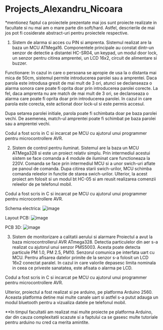 # Projects_Alexandru_Nicoara

*mentionez faptul ca proiectele prezentate mai jos sunt proiecte realizate in facultate si nu mai am o mare parte din soft/hard. Astfel, descrierile de mai jos pot fi cosiderate abstract-uri pentru proiectele respective.

1. Sistem de alarma si acces cu PIN si amprenta.
Sistemul realizat are la baza un MCU ATMega16. Componentele principale au constat dintr-un senzor de detectie a distantei HC-SR04, un keypad, un modul door lock, un senzor pentru citirea amprentei, un LCD 16x2, circuit de alimentare si buzzer.

Functionare: 
In cazul in care o persoana se apropie de usa la o distanta mai mica de 50cm, sistemul permite introducerea parolei sau a amprentei. Daca parola este introdusa gresit de mai mult de 3 ori, atunci se declanseaza o alarma sonora care poate fi oprita doar prin introducerea parolei corecte. La fel, daca amprenta nu are match de mai mult de 3 ori, se declanseaza o alarma care poate fi oprita doar prin introducerea parolei. In cazul in care parola este corecta, este actionat door lock-ul si este permis accesul.

Dupa setarea parolei initiale, parola poate fi schimbata doar pe baza parolei vechi. De asemenea, match-ul amprentei poate fi schimbat pe baza parolei sau a amprentei vechi.

Codul a fost scris in C si incarcat pe MCU cu ajutorul unui programmer pentru microcontrollere AVR.

2. Sistem de control pentru iluminat.
Sistemul are la baza un MCU ATMega328 si este un proiect relativ simplu. Prin intermediul acestui sistem se face comanda a 4 module de iluminat care functioneaza la 220V. Comanda se face prin intermediul MCU si a unor swich-uri aflate pe panoul de comanda. Dupa citirea starii swich-urilor, MCU schimba comanda releelor in functie de starea swich-urilor. 
Ulterior, la acest proiect am folosit si un modul bt HC-05 si am reusit realizarea comenzii releelor de pe telefonul mobil.

Codul a fost scris in C si incarcat pe MCU cu ajutorul unui programmer pentru microcontrollere AVR.

Schema electrica:
![image](https://user-images.githubusercontent.com/57752680/211856012-2280c122-7291-4f60-8239-351cc52955fe.png)


Layout PCB: ![image](https://user-images.githubusercontent.com/57752680/211856112-57cb30be-e356-4150-ad0b-fc2255343524.png)


PCB 3D: ![image](https://user-images.githubusercontent.com/57752680/211856169-c644ad05-a09e-4bfb-b852-d1c36878a2fe.png)

3. Sistem de monitorizare a calitatii aerului si alarmare
Proiectul a avut la baza microcontrollerul AVR ATmega328. Detectia particulelor din aer s-a realizat cu ajutorul unui senzor PMS5003. Acesta poate detecta particule PM 1.0, PM 2.5, PM10. Senzorul comunica pe interfata uart cu MCU. Pentru afisarea datelor primite de la senzor s-a folosit un LCD 16x2 conectat paralel. In cazul in care valorile depasesc limita nominala in ceea ce priveste sanatatea, este afisata o alarma pe LCD. 

Codul a fost scris in C si incarcat pe MCU cu ajutorul unui programmer pentru microcontrollere AVR.

Ulterior, proiectul a fost realizat si pe arduino, pe platforma Arduino 2560. Aceasta platforma detine mai multe canale uart si astfel s-a putut adauga un modul bluetooth pentru a vizualiza datele pe telefonul mobil.


**In timpul facultatii am realizat mai multe proiecte pe platforma Arduino, dar din cauza complexitatii scazute si a faptului ca se gasesc multe tutoriale pentru arduino nu cred ca merita amintite.

